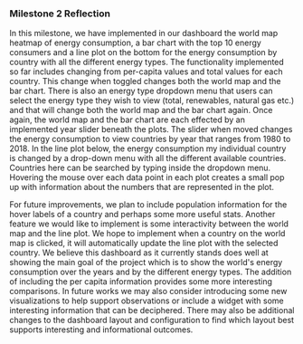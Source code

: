 ### Milestone 2 Reflection

In this milestone, we have implemented in our dashboard the world map heatmap of energy consumption, a bar chart with the top 10 energy consumers and a line plot on the bottom for the energy consumption by country with all the different energy types. The functionality implemented so far includes changing from per-capita values and total values for each country. This change when toggled changes both the world map and the bar chart. There is also an energy type dropdown menu that users can select the energy type they wish to view (total, renewables, natural gas etc.) and that will change both the world map and the bar chart again. Once again, the world map and the bar chart are each effected by an implemented year slider beneath the plots. The slider when moved changes the energy consumption to view countries by year that ranges from 1980 to 2018. In the line plot below, the energy consumption my individual country is changed by a drop-down menu with all the different available countries. Countries here can be searched by typing inside the dropdown menu. Hovering the mouse over each data point in each plot creates a small pop up with information about the numbers that are represented in the plot.

For future improvements, we plan to include population information for the hover labels of a country and perhaps some more useful stats. Another feature we would like to implement is some interactivity between the world map and the line plot. We hope to implement when a country on the world map is clicked, it will automatically update the line plot with the selected country. We believe this dashboard as it currently stands does well at showing the main goal of the project which is to show the world's energy consumption over the years and by the different energy types. The addition of including the per capita information provides some more interesting comparisons. In future works we may also consider introducing some new visualizations to help support observations or include a widget with some interesting information that can be deciphered. There may also be additional changes to the dashboard layout and configuration to find which layout best supports interesting and informational outcomes.